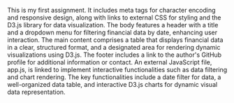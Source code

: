This is my first assignment.
It includes meta tags for character encoding and responsive design, along with links to external CSS for styling and the D3.js library for data visualization. The body features a header with a title and a dropdown menu for filtering financial data by date, enhancing user interaction. 
The main content comprises a table that displays financial data in a clear, structured format, and a designated area for rendering dynamic visualizations using D3.js. 
The footer includes a link to the author's GitHub profile for additional information or contact. An external JavaScript file, app.js, is linked to implement interactive functionalities such as data filtering and chart rendering. 
The key functionalities include a date filter for data, a well-organized data table, and interactive D3.js charts for dynamic visual data representation.






